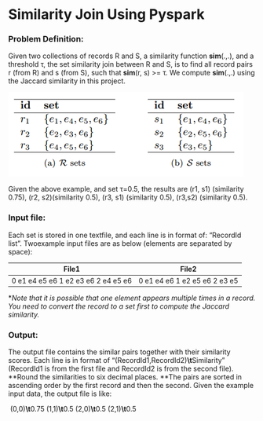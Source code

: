 # Similarity Join Using Pyspark
### Problem Definition:

Given two collections of records R and S, a similarity function **sim**(.,.), and a threshold τ, the set similarity join between R and S, is to find all record pairs r (from R) and s (from S), such that **sim**(r, s) >= τ. We compute **sim**(.,.) using the Jaccard similarity in this project.

![This is an image](./image1.jpg)

Given the above example, and set τ=0.5, the results are (r1, s1) (similarity 0.75), (r2, s2)(similarity 0.5), (r3, s1) (similarity 0.5), (r3,s2) (similarity 0.5). 

### Input file:

Each set is stored in one textfile, and each line is in format of: “RecordId list<ElementId>”. Twoexample input files are as below (elements are separated by space): 

| File1                                    | File2                             |
| ---------------------------------------- | --------------------------------- |
| 0 e1 e4  e5 e6  1 e2 e3  e6  2 e4 e5  e6 | 0 e1 e4  e6  1 e2 e5  e6  2 e3 e5 |

**Note that it is possible that one element appears multiple times in a record. You need to convert the record to a set first to compute the Jaccard similarity.*

### Output:

The output file contains the similar pairs together with their similarity scores. Each line is in format of “(RecordId1,RecordId2)**\t**Similarity” (RecordId1 is from the first file and RecordId2 is from the second file). **Round the similarities to six decimal places. **The pairs are sorted in ascending order by the first record and then the second. Given the example input data, the output file is like:


​			 	 (0,0)**\t**0.75
 				 (1,1)**\t**0.5
 				 (2,0)**\t**0.5
 				 (2,1)**\t**0.5


